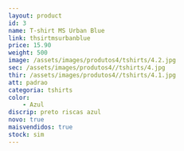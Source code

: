 ```yaml
---
layout: product
id: 3
name: T-shirt MS Urban Blue
link: thsirtmsurbanblue
price: 15.90
weight: 500
image: /assets/images/produtos4/tshirts/4.2.jpg
sec: /assets/images/produtos4//tshirts/4.jpg
thir: /assets/images/produtos4//tshirts/4.1.jpg
att: padrao
categoria: tshirts
color:
    - Azul
discrip: preto riscas azul
novo: true
maisvendidos: true
stock: sim
---
```

